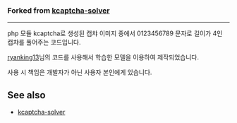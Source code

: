 ### Forked from [kcaptcha-solver](https://github.com/ryanking13/kcaptcha-solver)


-------

php 모듈 kcaptcha로 생성된 캡챠 이미지 중에서 0123456789 문자로 길이가 4인 캡챠를 풀어주는 코드입니다.

[ryanking13](https://github.com/ryanking13)님의 코드를 사용해서 학습한 모델을 이용하여 제작되었습니다.

사용 시 책임은 개발자가 아닌 사용자 본인에게 있습니다.

## See also
- [kcaptcha-solver](https://github.com/ryanking13/kcaptcha-solver)